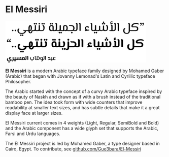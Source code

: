 # El Messiri 

![Sample](documentation/sample.png)

**El Messiri** is a modern Arabic typeface family designed by Mohamed Gaber (Arabic) that began with Jovanny Lemonad's Latin and Cyrillic typeface Philosopher.

The Arabic started with the concept of a curvy Arabic typeface inspired by the beauty of Naskh and drawn as if with a brush instead of the traditional bamboo pen. 
The idea took form with wide counters that improve readability at smaller text sizes, and has subtle details that make it a great display face at larger sizes. 

El Messiri current comes in 4 weights (Light, Regular, SemiBold and Bold) and the Arabic component has a wide glyph set that supports the Arabic, Farsi and Urdu languages.

The El Messiri project is led by Mohamed Gaber, a type designer based in Cairo, Egypt. 
To contribute, see [github.com/Gue3bara/El-Messiri](https://github.com/Gue3bara/El-Messiri)
